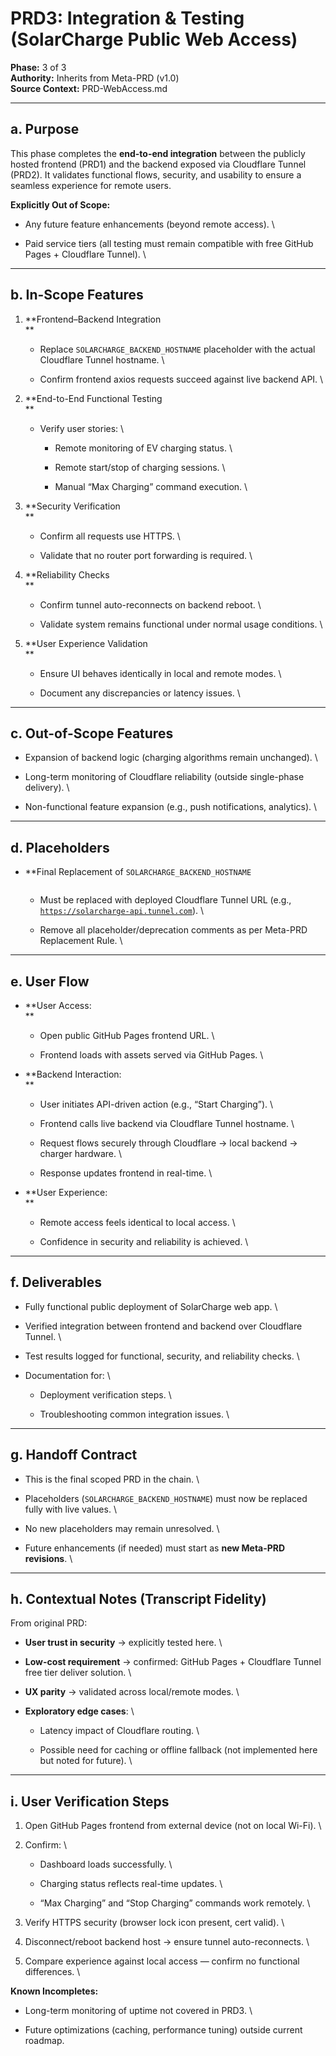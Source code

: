 

# **PRD3: Integration & Testing (SolarCharge Public Web Access)**

**Phase:** 3 of 3 \
 **Authority:** Inherits from Meta-PRD (v1.0) \
 **Source Context:** PRD-WebAccess.md


---


## **a. Purpose**

This phase completes the **end-to-end integration** between the publicly hosted frontend (PRD1) and the backend exposed via Cloudflare Tunnel (PRD2). It validates functional flows, security, and usability to ensure a seamless experience for remote users.

**Explicitly Out of Scope:**



* Any future feature enhancements (beyond remote access). \

* Paid service tiers (all testing must remain compatible with free GitHub Pages + Cloudflare Tunnel). \



---


## **b. In-Scope Features**



1. **Frontend–Backend Integration \
**
    * Replace `SOLARCHARGE_BACKEND_HOSTNAME` placeholder with the actual Cloudflare Tunnel hostname. \

    * Confirm frontend axios requests succeed against live backend API. \

2. **End-to-End Functional Testing \
**
    * Verify user stories: \

        * Remote monitoring of EV charging status. \

        * Remote start/stop of charging sessions. \

        * Manual “Max Charging” command execution. \

3. **Security Verification \
**
    * Confirm all requests use HTTPS. \

    * Validate that no router port forwarding is required. \

4. **Reliability Checks \
**
    * Confirm tunnel auto-reconnects on backend reboot. \

    * Validate system remains functional under normal usage conditions. \

5. **User Experience Validation \
**
    * Ensure UI behaves identically in local and remote modes. \

    * Document any discrepancies or latency issues. \



---


## **c. Out-of-Scope Features**



* Expansion of backend logic (charging algorithms remain unchanged). \

* Long-term monitoring of Cloudflare reliability (outside single-phase delivery). \

* Non-functional feature expansion (e.g., push notifications, analytics). \



---


## **d. Placeholders**



* **Final Replacement of <code>SOLARCHARGE_BACKEND_HOSTNAME \
</code></strong>
    * Must be replaced with deployed Cloudflare Tunnel URL (e.g., <code>https://solarcharge-api.tunnel.com</code>). \

    * Remove all placeholder/deprecation comments as per Meta-PRD Replacement Rule. \



---


## **e. User Flow**



* **User Access: \
**
    * Open public GitHub Pages frontend URL. \

    * Frontend loads with assets served via GitHub Pages. \

* **Backend Interaction: \
**
    * User initiates API-driven action (e.g., “Start Charging”). \

    * Frontend calls live backend via Cloudflare Tunnel hostname. \

    * Request flows securely through Cloudflare → local backend → charger hardware. \

    * Response updates frontend in real-time. \

* **User Experience: \
**
    * Remote access feels identical to local access. \

    * Confidence in security and reliability is achieved. \



---


## **f. Deliverables**



* Fully functional public deployment of SolarCharge web app. \

* Verified integration between frontend and backend over Cloudflare Tunnel. \

* Test results logged for functional, security, and reliability checks. \

* Documentation for: \

    * Deployment verification steps. \

    * Troubleshooting common integration issues. \



---


## **g. Handoff Contract**



* This is the final scoped PRD in the chain. \

* Placeholders (`SOLARCHARGE_BACKEND_HOSTNAME`) must now be replaced fully with live values. \

* No new placeholders may remain unresolved. \

* Future enhancements (if needed) must start as **new Meta-PRD revisions**. \



---


## **h. Contextual Notes (Transcript Fidelity)**

From original PRD:



* **User trust in security** → explicitly tested here. \

* **Low-cost requirement** → confirmed: GitHub Pages + Cloudflare Tunnel free tier deliver solution. \

* **UX parity** → validated across local/remote modes. \

* **Exploratory edge cases**: \

    * Latency impact of Cloudflare routing. \

    * Possible need for caching or offline fallback (not implemented here but noted for future). \



---


## **i. User Verification Steps**



1. Open GitHub Pages frontend from external device (not on local Wi-Fi). \

2. Confirm: \

    * Dashboard loads successfully. \

    * Charging status reflects real-time updates. \

    * “Max Charging” and “Stop Charging” commands work remotely. \

3. Verify HTTPS security (browser lock icon present, cert valid). \

4. Disconnect/reboot backend host → ensure tunnel auto-reconnects. \

5. Compare experience against local access — confirm no functional differences. \


**Known Incompletes:**



* Long-term monitoring of uptime not covered in PRD3. \

* Future optimizations (caching, performance tuning) outside current roadmap.